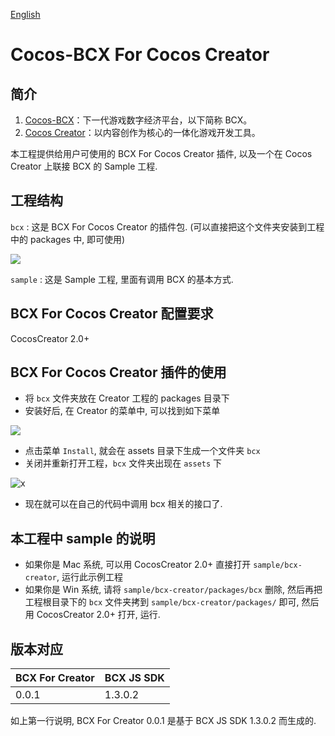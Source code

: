 [English](https://github.com/Cocos-BCX/bcx-sdk-creator/blob/master/readme.md "English")

# Cocos-BCX For Cocos Creator

## 简介

1. [Cocos-BCX](https://www.cocosbcx.io/)：下一代游戏数字经济平台，以下简称 BCX。
2. [Cocos Creator](https://cocos2d-x.org/creator)：以内容创作为核心的一体化游戏开发工具。

本工程提供给用户可使用的 BCX For Cocos Creator 插件, 以及一个在 Cocos Creator 上联接 BCX 的 Sample 工程.

## 工程结构

`bcx` : 这是 BCX For Cocos Creator 的插件包.  (可以直接把这个文件夹安装到工程中的 packages 中, 即可使用)

![](./document/imgs/bcx_package.png)


`sample` : 这是 Sample 工程, 里面有调用 BCX 的基本方式.

## BCX For Cocos Creator 配置要求

CocosCreator 2.0+

## BCX For Cocos Creator 插件的使用

* 将 `bcx` 文件夹放在 Creator 工程的 packages 目录下
* 安装好后, 在 Creator 的菜单中, 可以找到如下菜单

![](./document/imgs/bcx_menu.png)

* 点击菜单 `Install`, 就会在 assets 目录下生成一个文件夹 `bcx`
* 关闭并重新打开工程，`bcx` 文件夹出现在 `assets` 下

![x](./document/imgs/bcx_assets.png)

* 现在就可以在自己的代码中调用 bcx 相关的接口了.

## 本工程中 sample 的说明

* 如果你是 Mac 系统, 可以用 CocosCreator 2.0+ 直接打开 `sample/bcx-creator`, 运行此示例工程
* 如果你是 Win 系统, 请将 `sample/bcx-creator/packages/bcx` 删除, 然后再把工程根目录下的 `bcx` 文件夹拷到 `sample/bcx-creator/packages/` 即可, 然后用 CocosCreator 2.0+ 打开,  运行.

## 版本对应

| BCX For Creator | BCX JS SDK |
| --------------- | ---------- |
| 0.0.1           | 1.3.0.2    |

如上第一行说明, BCX For Creator 0.0.1 是基于 BCX JS SDK 1.3.0.2 而生成的.
